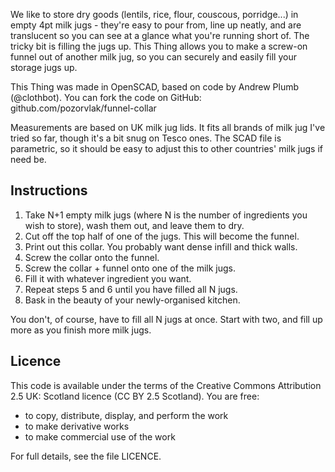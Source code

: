  We like to store dry goods (lentils, rice, flour, couscous, porridge...) in empty 4pt milk jugs - they're easy to pour from, line up neatly, and are translucent so you can see at a glance what you're running short of. The tricky bit is filling the jugs up. This Thing allows you to make a screw-on funnel out of another milk jug, so you can securely and easily fill your storage jugs up.

This Thing was made in OpenSCAD, based on code by Andrew Plumb (@clothbot). You can fork the code on GitHub: github.com/pozorvlak/funnel-collar

Measurements are based on UK milk jug lids. It fits all brands of milk jug I've
tried so far, though it's a bit snug on Tesco ones. The SCAD file is
parametric, so it should be easy to adjust this to other countries' milk jugs
if need be.

Instructions
------------

1. Take N+1 empty milk jugs (where N is the number of ingredients you wish to store), wash them out, and leave them to dry.
2. Cut off the top half of one of the jugs. This will become the funnel.
3. Print out this collar. You probably want dense infill and thick walls.
4. Screw the collar onto the funnel.
5. Screw the collar + funnel onto one of the milk jugs.
6. Fill it with whatever ingredient you want.
7. Repeat steps 5 and 6 until you have filled all N jugs.
8. Bask in the beauty of your newly-organised kitchen.

You don't, of course, have to fill all N jugs at once. Start with two, and fill up more as you finish more milk jugs. 

Licence
-------

This code is available under the terms of the Creative Commons Attribution 2.5
UK: Scotland licence (CC BY 2.5 Scotland). You are free:

 * to copy, distribute, display, and perform the work
 * to make derivative works
 * to make commercial use of the work 

For full details, see the file LICENCE.

